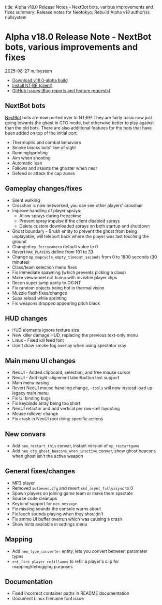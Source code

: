 title: Alpha v18.0 Release Notes - NextBot bots, various improvements and fixes
summary: Release notes for Neotokyo; Rebuild Alpha v18
author(s): nullsystem


# Alpha v18.0 Release Note - NextBot bots, various improvements and fixes
2025-08-27 nullsystem

* [Download v18.0-alpha build](https://github.com/NeotokyoRebuild/neo/releases/tag/v18.0-alpha)
* [Install NT;RE (client)](/guide/install/)
* [GitHub Issues (Bug reports and feature requests)](https://github.com/NeotokyoRebuild/neo/issues)

## NextBot bots
[NextBot](https://developer.valvesoftware.com/wiki/NextBot) bots are now ported over to NT;RE! 
They are fairly basic now just going towards the ghost in CTG mode, but otherwise
better to play against than the old bots.
There are also additional features for the bots that have been added on top of the initial port:

* Thermoptic and combat behaviors
* Smoke blocks bots' line of sight
* Running/sprinting
* Aim when shooting
* Automatic lean
* Follows and assists the ghoster when near
* Defend or attack the cap zones

## Gameplay changes/fixes
* Silent walking
* Crosshair is now networked, you can see other players' crosshair
* Improve handling of player sprays:
    * Allow sprays during freezetime
    * Prevent spray impulse if the client disabled sprays
    * Delete custom downloaded sprays on both startup and shutdown
* Ghost boundary - Brush entity to prevent the ghost from being unplayable, will teleport back where the player was last touching the ground
* Changed `mp_forcecamera` default value to 0
* Revert `MAX_PLAYERS` define from 101 to 33
* Change `mp_mapcycle_empty_timeout_seconds` from 0 to 1800 seconds (30 minutes)
* Class/team selection menu fixes
* Fix immediate spawning (which prevents picking a class)
* Make viewmodel not bump with invisible player clips
* Recon super jump parity to OG:NT
* Fix random objects being hot in thermal vision
* Muzzle flash fixes/changes
* Supa reload while sprinting
* Fix weapons dropped appearing pitch black

## HUD changes
* HUD elements ignore texture size
* New killer damage HUD, replacing the previous text-only menu
* Linux - Fixed kill feed font
* Don't draw smoke fog overlay when using spectator xray

## Main menu UI changes
* NeoUI - Added clipboard, selection, and free mouse cursor
* NeoUI - Add right-alignment label/button text support
* Main menu easing
* Revert NeoUI mouse handling change, `-tools` will now instead load up legacy main menu
* Fix UI binding bugs
* Fix keybinds array being too short
* NeoUI refactor and add vertical per row-cell layouting
* Mouse rollover change
* Fix crash in NeoUI root doing specific actions

## New convars
* Add `neo_restart_this` convar, instant version of `mp_restartgame`
* Add `neo_ctg_ghost_beacons_when_inactive` convar, show ghost beacons when ghost isn't the active weapon

## General fixes/changes
* MP3 player
* Removed `autoexec.cfg` and revert `snd_async_fullyasync` to 0
* Spawn players on joining game team or make them spectate
* Source code cleanups
* Keybind support for `neo_message`
* Fix missing sounds the console warns about
* Fix leech sounds playing when they shouldn't
* Fix ammo UI buffer overrun which was causing a crash
* Show hints available in settings menu

## Mapping
* Add `neo_type_converter` entity, lets you convert between parameter types
* `ent_fire player refillammo` to refill a player's clip for mapping/debugging purposes

## Documentation
* Fixed incorrect container paths in README documentation
* Document Linux filename font issue

